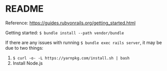 # README

Reference: https://guides.rubyonrails.org/getting_started.html

Getting started:
```$ bundle install --path vendor/bundle```

If there are any issues with running ```$ bundle exec rails server```, it may be due to two things:
1. ```$ curl -o- -L https://yarnpkg.com/install.sh | bash```
2. Install Node.js
